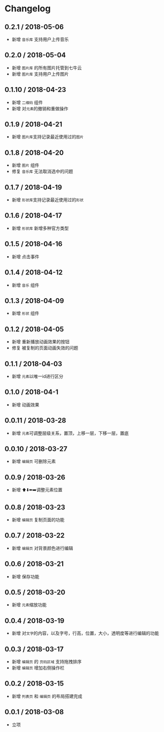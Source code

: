 
# Changelog

## 0.2.1 / 2018-05-06
- 新增 `音乐库` 支持用户上传音乐

## 0.2.0 / 2018-05-04
- 新增 `图片库` 的所有图片托管到七牛云
- 新增 `图片库` 支持用户上传图片

## 0.1.10 / 2018-04-23
- 新增 `二维码` 组件
- 新增 对`元素`的撤销和重做操作

## 0.1.9 / 2018-04-21
- 新增 `图片库`支持记录最近使用过的`图片`

## 0.1.8 / 2018-04-20
- 新增 `图片` 组件
- 修复 `音乐库` 无法取消选中的问题

## 0.1.7 / 2018-04-19
- 新增 `形状库`支持记录最近使用过的`形状`

## 0.1.6 / 2018-04-17
- 新增 `形状库` 新增多种官方类型

## 0.1.5 / 2018-04-16
- 新增 点击事件

## 0.1.4 / 2018-04-12
- 新增 `音乐` 组件

## 0.1.3 / 2018-04-09
- 新增 `形状` 组件

## 0.1.2 / 2018-04-05
- 新增 重新播放动画效果的按钮
- 修复 被复制的页面动画失效的问题

## 0.1.1 / 2018-04-03
- 新增 `元素`以唯一id进行区分

## 0.1.0 / 2018-04-1
- 新增 动画效果

## 0.0.11 / 2018-03-28
- 新增 `元素`可调整层级关系，置顶，上移一层，下移一层，置底

## 0.0.10 / 2018-03-27
- 新增 `编辑页` 可删除元素

## 0.0.9 / 2018-03-26
- 新增 ⬆️⬇️⬅️➡️调整元素位置

## 0.0.8 / 2018-03-23
- 新增 `编辑页` 复制页面的功能
 
## 0.0.7 / 2018-03-22
- 新增 `编辑页` 对背景颜色进行编辑

## 0.0.6 / 2018-03-21
- 新增 保存功能

## 0.0.5 / 2018-03-20
- 新增 `元素`缩放功能

## 0.0.4 / 2018-03-19
- 新增 对`文字`的内容，以及字号，行高，位置，大小，透明度等进行编辑的功能

## 0.0.3 / 2018-03-17
- 新增 `编辑页` 的 `页码区域` 支持拖拽排序
- 新增 `编辑页` 增加右侧操作栏

## 0.0.2 / 2018-03-15
- 新增 `列表页` 和 `编辑页` 的布局搭建完成

## 0.0.1 / 2018-03-08
- 立项
